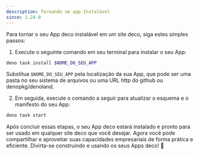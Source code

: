 ```yaml
---
description: Tornando um app Instalável
since: 1.24.0
---
```


Para tornar o seu App deco instalável em um site deco, siga estes simples
passos:

1. Execute o seguinte comando em seu terminal para instalar o seu App:

```bash
deno task install $NOME_DO_SEU_APP
```

Substitua `$NOME_DO_SEU_APP` pela localização da sua App, que pode ser uma pasta
no seu sistema de arquivos ou uma URL http do github ou denopkg/denoland.

2. Em seguida, execute o comando a seguir para atualizar o esquema e o manifesto
   do seu App:

```bash
deno task start
```

Após concluir essas etapas, o seu App deco estará instalado e pronto para ser
usado em qualquer site deco que você desejar. Agora você pode compartilhar e
aproveitar suas capacidades empresariais de forma prática e eficiente.
Divirta-se construindo e usando os seus Apps deco! 🚀
